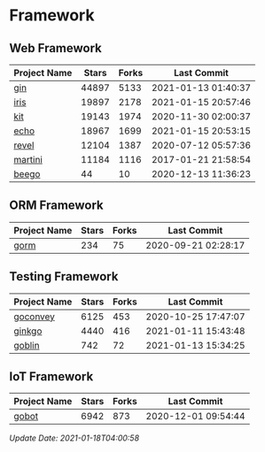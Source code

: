 # Framework

## Web Framework
| Project Name | Stars | Forks | Last Commit |
| ------------ | ----- | ----- | ----------- |
| [gin](https://github.com/gin-gonic/gin) | 44897 | 5133 | 2021-01-13 01:40:37 |
| [iris](https://github.com/kataras/iris) | 19897 | 2178 | 2021-01-15 20:57:46 |
| [kit](https://github.com/go-kit/kit) | 19143 | 1974 | 2020-11-30 02:00:37 |
| [echo](https://github.com/labstack/echo) | 18967 | 1699 | 2021-01-15 20:53:15 |
| [revel](https://github.com/revel/revel) | 12104 | 1387 | 2020-07-12 05:57:36 |
| [martini](https://github.com/go-martini/martini) | 11184 | 1116 | 2017-01-21 21:58:54 |
| [beego](https://github.com/astaxie/beego) | 44 | 10 | 2020-12-13 11:36:23 |

## ORM Framework
| Project Name | Stars | Forks | Last Commit |
| ------------ | ----- | ----- | ----------- |
| [gorm](https://github.com/jinzhu/gorm) | 234 | 75 | 2020-09-21 02:28:17 |

## Testing Framework
| Project Name | Stars | Forks | Last Commit |
| ------------ | ----- | ----- | ----------- |
| [goconvey](https://github.com/smartystreets/goconvey) | 6125 | 453 | 2020-10-25 17:47:07 |
| [ginkgo](https://github.com/onsi/ginkgo) | 4440 | 416 | 2021-01-11 15:43:48 |
| [goblin](https://github.com/franela/goblin) | 742 | 72 | 2021-01-13 15:34:25 |

## IoT Framework
| Project Name | Stars | Forks | Last Commit |
| ------------ | ----- | ----- | ----------- |
| [gobot](https://github.com/hybridgroup/gobot) | 6942 | 873 | 2020-12-01 09:54:44 |

*Update Date: 2021-01-18T04:00:58*